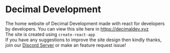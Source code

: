 # Decimal Development

The home website of Decimal Development made with react for developers by developers. You can view this site here in https://decimaldev.xyz<br/>
The site is created using `create-react-app`<br/>
If you have any suggestions to improve the site design then kindly thanks, join our [Discord Server](https://discord.gg/FrduEZd) or make an feature request issue!
